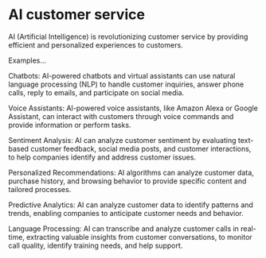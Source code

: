 # AI customer service

AI (Artificial Intelligence) is revolutionizing customer service by providing efficient and personalized experiences to customers.

Examples…

Chatbots: AI-powered chatbots and virtual assistants can use natural language processing (NLP) to handle customer inquiries, answer phone calls, reply to emails, and participate on social media.

Voice Assistants: AI-powered voice assistants, like Amazon Alexa or Google Assistant, can interact with customers through voice commands and provide information or perform tasks.

Sentiment Analysis: AI can analyze customer sentiment by evaluating text-based customer feedback, social media posts, and customer interactions, to help companies identify and address customer issues.

Personalized Recommendations: AI algorithms can analyze customer data, purchase history, and browsing behavior to provide specific content and tailored processes.

Predictive Analytics: AI can analyze customer data to identify patterns and trends, enabling companies to anticipate customer needs and behavior.

Language Processing: AI can transcribe and analyze customer calls in real-time, extracting valuable insights from customer conversations, to monitor call quality, identify training needs, and help support.
